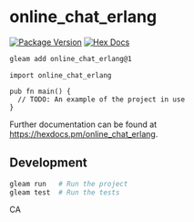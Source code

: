 # online_chat_erlang

[![Package Version](https://img.shields.io/hexpm/v/online_chat_erlang)](https://hex.pm/packages/online_chat_erlang)
[![Hex Docs](https://img.shields.io/badge/hex-docs-ffaff3)](https://hexdocs.pm/online_chat_erlang/)

```sh
gleam add online_chat_erlang@1
```

```gleam
import online_chat_erlang

pub fn main() {
  // TODO: An example of the project in use
}
```

Further documentation can be found at <https://hexdocs.pm/online_chat_erlang>.

## Development

```sh
gleam run   # Run the project
gleam test  # Run the tests
```

CA
